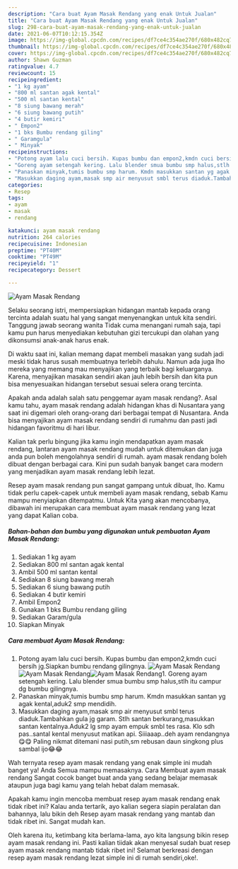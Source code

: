 ```yaml
---
description: "Cara buat Ayam Masak Rendang yang enak Untuk Jualan"
title: "Cara buat Ayam Masak Rendang yang enak Untuk Jualan"
slug: 298-cara-buat-ayam-masak-rendang-yang-enak-untuk-jualan
date: 2021-06-07T10:12:15.354Z
image: https://img-global.cpcdn.com/recipes/df7ce4c354ae270f/680x482cq70/ayam-masak-rendang-foto-resep-utama.jpg
thumbnail: https://img-global.cpcdn.com/recipes/df7ce4c354ae270f/680x482cq70/ayam-masak-rendang-foto-resep-utama.jpg
cover: https://img-global.cpcdn.com/recipes/df7ce4c354ae270f/680x482cq70/ayam-masak-rendang-foto-resep-utama.jpg
author: Shawn Guzman
ratingvalue: 4.7
reviewcount: 15
recipeingredient:
- "1 kg ayam"
- "800 ml santan agak kental"
- "500 ml santan kental"
- "8 siung bawang merah"
- "6 siung bawang putih"
- "4 butir kemiri"
- " Empon2"
- "1 bks Bumbu rendang giling"
- " Garamgula"
- " Minyak"
recipeinstructions:
- "Potong ayam lalu cuci bersih. Kupas bumbu dan empon2,kmdn cuci bersih jg.Siapkan bumbu rendang gilingnya."
- "Goreng ayam setengah kering. Lalu blender smua bumbu smp halus,stlh itu campur dg bumbu gilingnya."
- "Panaskan minyak,tumis bumbu smp harum. Kmdn masukkan santan yg agak kental,aduk2 smp mendidih."
- "Masukkan daging ayam,masak smp air menyusut smbl terus diaduk.Tambahkan gula jg garam. Stlh santan berkurang,masukkan santan kentalnya.Aduk2 lg smp ayam empuk smbl tes rasa. Klo sdh pas..santal kental menyusut matikan api. Siiiaaap..deh ayam rendangnya😋😋 Paling nikmat ditemani nasi putih,sm rebusan daun singkong plus sambal ijo😂😂"
categories:
- Resep
tags:
- ayam
- masak
- rendang

katakunci: ayam masak rendang 
nutrition: 264 calories
recipecuisine: Indonesian
preptime: "PT40M"
cooktime: "PT49M"
recipeyield: "1"
recipecategory: Dessert

---
```



![Ayam Masak Rendang](https://img-global.cpcdn.com/recipes/df7ce4c354ae270f/680x482cq70/ayam-masak-rendang-foto-resep-utama.jpg)

Selaku seorang istri, mempersiapkan hidangan mantab kepada orang tercinta adalah suatu hal yang sangat menyenangkan untuk kita sendiri. Tanggung jawab seorang  wanita Tidak cuma menangani rumah saja, tapi kamu pun harus menyediakan kebutuhan gizi tercukupi dan olahan yang dikonsumsi anak-anak harus enak.

Di waktu  saat ini, kalian memang dapat membeli masakan yang sudah jadi meski tidak harus susah membuatnya terlebih dahulu. Namun ada juga lho mereka yang memang mau menyajikan yang terbaik bagi keluarganya. Karena, menyajikan masakan sendiri akan jauh lebih bersih dan kita pun bisa menyesuaikan hidangan tersebut sesuai selera orang tercinta. 



Apakah anda adalah salah satu penggemar ayam masak rendang?. Asal kamu tahu, ayam masak rendang adalah hidangan khas di Nusantara yang saat ini digemari oleh orang-orang dari berbagai tempat di Nusantara. Anda bisa menyajikan ayam masak rendang sendiri di rumahmu dan pasti jadi hidangan favoritmu di hari libur.

Kalian tak perlu bingung jika kamu ingin mendapatkan ayam masak rendang, lantaran ayam masak rendang mudah untuk ditemukan dan juga anda pun boleh mengolahnya sendiri di rumah. ayam masak rendang boleh dibuat dengan berbagai cara. Kini pun sudah banyak banget cara modern yang menjadikan ayam masak rendang lebih lezat.

Resep ayam masak rendang pun sangat gampang untuk dibuat, lho. Kamu tidak perlu capek-capek untuk membeli ayam masak rendang, sebab Kamu mampu menyiapkan ditempatmu. Untuk Kita yang akan mencobanya, dibawah ini merupakan cara membuat ayam masak rendang yang lezat yang dapat Kalian coba.

<!--inarticleads1-->

##### Bahan-bahan dan bumbu yang digunakan untuk pembuatan Ayam Masak Rendang:

1. Sediakan 1 kg ayam
1. Sediakan 800 ml santan agak kental
1. Ambil 500 ml santan kental
1. Sediakan 8 siung bawang merah
1. Sediakan 6 siung bawang putih
1. Sediakan 4 butir kemiri
1. Ambil  Empon2
1. Gunakan 1 bks Bumbu rendang giling
1. Sediakan  Garam/gula
1. Siapkan  Minyak




<!--inarticleads2-->

##### Cara membuat Ayam Masak Rendang:

1. Potong ayam lalu cuci bersih. Kupas bumbu dan empon2,kmdn cuci bersih jg.Siapkan bumbu rendang gilingnya.
<img src="https://img-global.cpcdn.com/steps/472649fc6196e365/160x128cq70/ayam-masak-rendang-langkah-memasak-1-foto.jpg" alt="Ayam Masak Rendang"><img src="https://img-global.cpcdn.com/steps/84a9652dd6575483/160x128cq70/ayam-masak-rendang-langkah-memasak-1-foto.jpg" alt="Ayam Masak Rendang"><img src="https://img-global.cpcdn.com/steps/693eff6a31206823/160x128cq70/ayam-masak-rendang-langkah-memasak-1-foto.jpg" alt="Ayam Masak Rendang">1. Goreng ayam setengah kering. Lalu blender smua bumbu smp halus,stlh itu campur dg bumbu gilingnya.
1. Panaskan minyak,tumis bumbu smp harum. Kmdn masukkan santan yg agak kental,aduk2 smp mendidih.
1. Masukkan daging ayam,masak smp air menyusut smbl terus diaduk.Tambahkan gula jg garam. Stlh santan berkurang,masukkan santan kentalnya.Aduk2 lg smp ayam empuk smbl tes rasa. Klo sdh pas..santal kental menyusut matikan api. Siiiaaap..deh ayam rendangnya😋😋 Paling nikmat ditemani nasi putih,sm rebusan daun singkong plus sambal ijo😂😂




Wah ternyata resep ayam masak rendang yang enak simple ini mudah banget ya! Anda Semua mampu memasaknya. Cara Membuat ayam masak rendang Sangat cocok banget buat anda yang sedang belajar memasak ataupun juga bagi kamu yang telah hebat dalam memasak.

Apakah kamu ingin mencoba membuat resep ayam masak rendang enak tidak ribet ini? Kalau anda tertarik, ayo kalian segera siapin peralatan dan bahannya, lalu bikin deh Resep ayam masak rendang yang mantab dan tidak ribet ini. Sangat mudah kan. 

Oleh karena itu, ketimbang kita berlama-lama, ayo kita langsung bikin resep ayam masak rendang ini. Pasti kalian tiidak akan menyesal sudah buat resep ayam masak rendang mantab tidak ribet ini! Selamat berkreasi dengan resep ayam masak rendang lezat simple ini di rumah sendiri,oke!.

